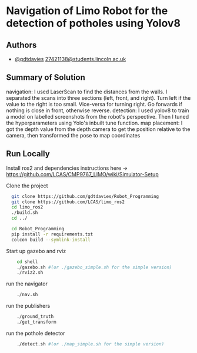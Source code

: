 
# Navigation of Limo Robot for the detection of potholes using Yolov8


## Authors

- [@gdtdavies](https://www.github.com/gdtdavies) 27421138@students.lincoln.ac.uk

## Summary of Solution

navigation: I used LaserScan to find the distances from the walls. I separated the scans into three sections (left, front, and right). Turn left if the value to the right is too small. Vice-versa for turning right. Go forwards if nothing is close in front, otherwise reverse.
detection: I used yolov8 to train a model on labelled screenshots from the robot's perspective. Then I tuned the hyperparameters using Yolo's inbuilt tune function.
map placement: I got the depth value from the depth camera to get the position relative to the camera, then transformed the pose to map coordinates 


## Run Locally

Install ros2 and dependencies
instructions here -> https://github.com/LCAS/CMP9767_LIMO/wiki/Simulator-Setup

Clone the project

```bash
  git clone https://github.com/gdtdavies/Robot_Programming
  git clone https://github.com/LCAS/limo_ros2
  cd limo_ros2
  ./build.sh
  cd ../
```

```bash
  cd Robot_Programming
  pip install -r requirements.txt
  colcon build --symlink-install
```
Start up gazebo and rviz
```bash
    cd shell
    ./gazebo.sh #(or ./gazebo_simple.sh for the simple version)
    ./rviz2.sh
```
run the navigator
```bash
    ./nav.sh
```
run the publishers
```bash
    ./ground_truth
    ./get_transform
```
run the pothole detector
```bash
    ./detect.sh #(or ./map_simple.sh for the simple version)
```


